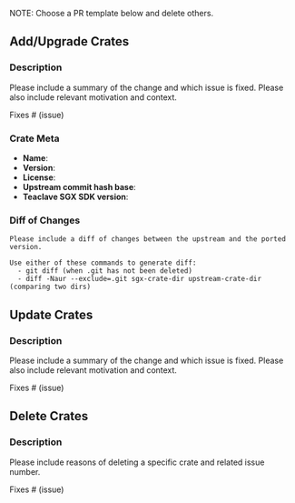 NOTE: Choose a PR template below and delete others.

## Add/Upgrade Crates

### Description

Please include a summary of the change and which issue is fixed. Please also
include relevant motivation and context.

Fixes # (issue)

### Crate Meta

- **Name**:
- **Version**:
- **License**:
- **Upstream commit hash base**:
- **Teaclave SGX SDK version**:

### Diff of Changes

```
Please include a diff of changes between the upstream and the ported version.

Use either of these commands to generate diff:
  - git diff (when .git has not been deleted)
  - diff -Naur --exclude=.git sgx-crate-dir upstream-crate-dir (comparing two dirs)
```

## Update Crates

### Description

Please include a summary of the change and which issue is fixed. Please also
include relevant motivation and context.

Fixes # (issue)

## Delete Crates

### Description

Please include reasons of deleting a specific crate and related issue number.

Fixes # (issue)
